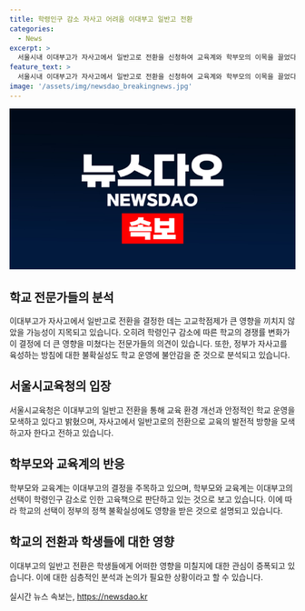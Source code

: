```yaml
---
title: 학령인구 감소 자사고 어려움 이대부고 일반고 전환
categories:
  - News
excerpt: >
  서울시내 이대부고가 자사고에서 일반고로 전환을 신청하여 교육계와 학부모의 이목을 끌었다. 학령인구 감소와 정부 정책의 불확실성이 전문가들의 관심을 끌며, 자사고 지정 취소 신청은 교육 환경 개선과 안정적인 학교 운영을 모색하는 일환으로 해석된다. 이같은 선택은 고교학점제와 관련이 있는 것보다는 학령인구 감소에 더 큰 영향을 받은 것으로 분석되고 있다. 이에 대한 종로학원 대표의 의견과 함께, 정부의 지원에 의존하는 대안을 모색해야 한다는 제언이 나왔다.
feature_text: >
  서울시내 이대부고가 자사고에서 일반고로 전환을 신청하여 교육계와 학부모의 이목을 끌었다. 학령인구 감소와 정부 정책의 불확실성이 전문가들의 관심을 끌며, 자사고 지정 취소 신청은 교육 환경 개선과 안정적인 학교 운영을 모색하는 일환으로 해석된다. 이같은 선택은 고교학점제와 관련이 있는 것보다는 학령인구 감소에 더 큰 영향을 받은 것으로 분석되고 있다. 이에 대한 종로학원 대표의 의견과 함께, 정부의 지원에 의존하는 대안을 모색해야 한다는 제언이 나왔다.
image: '/assets/img/newsdao_breakingnews.jpg'
---
```


<p><img src="/assets/img/newsdao_breakingnews.jpg" alt="ranknews 속보" /></p>

<h2 data-ke-size="size26">학교 전문가들의 분석</h2>

<p data-ke-size="size16">이대부고가 자사고에서 일반고로 전환을 결정한 데는 고교학점제가 큰 영향을 끼치지 않았을 가능성이 지목되고 있습니다. 오히려 학령인구 감소에 따른 학교의 경쟁률 변화가 이 결정에 더 큰 영향을 미쳤다는 전문가들의 의견이 있습니다. 또한, 정부가 자사고를 육성하는 방침에 대한 불확실성도 학교 운영에 불안감을 준 것으로 분석되고 있습니다.</p>

<h2 data-ke-size="size26">서울시교육청의 입장</h2>

<p data-ke-size="size16">서울시교육청은 이대부고의 일반고 전환을 통해 교육 환경 개선과 안정적인 학교 운영을 모색하고 있다고 밝혔으며, 자사고에서 일반고로의 전환으로 교육의 발전적 방향을 모색하고자 한다고 전하고 있습니다.</p>

<h2 data-ke-size="size26">학부모와 교육계의 반응</h2>

<p data-ke-size="size16">학부모와 교육계는 이대부고의 결정을 주목하고 있으며, 학부모와 교육계는 이대부고의 선택이 학령인구 감소로 인한 고육책으로 판단하고 있는 것으로 보고 있습니다. 이에 따라 학교의 선택이 정부의 정책 불확실성에도 영향을 받은 것으로 설명되고 있습니다.</p>

<h2 data-ke-size="size26">학교의 전환과 학생들에 대한 영향</h2>

<p data-ke-size="size16">이대부고의 일반고 전환은 학생들에게 어떠한 영향을 미칠지에 대한 관심이 증폭되고 있습니다. 이에 대한 심층적인 분석과 논의가 필요한 상황이라고 할 수 있습니다.</p>
실시간 뉴스 속보는, <a href="https://newsdao.kr" rel="dofollow">https://newsdao.kr</a>


